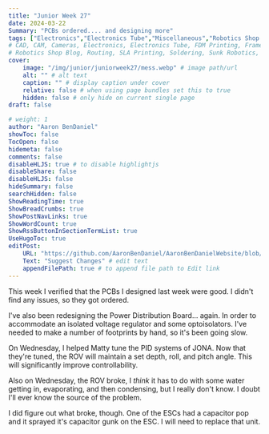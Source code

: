 ```yaml
---
title: "Junior Week 27"
date: 2024-03-22
Summary: "PCBs ordered.... and designing more"
tags: ["Electronics","Electronics Tube","Miscellaneous","Robotics Shop Blog","Sunk Robotics"]
# CAD, CAM, Cameras, Electronics, Electronics Tube, FDM Printing, Frame, General CAD, Laser Cutting, Manufacturing, Milling, Miscellaneous, PCB Design,
# Robotics Shop Blog, Routing, SLA Printing, Soldering, Sunk Robotics, WAter-Jet Cutting, Watts Water Plaque, General CAD, Machinist's Jack, Turning
cover:
    image: "/img/junior/juniorweek27/mess.webp" # image path/url
    alt: "" # alt text
    caption: "" # display caption under cover
    relative: false # when using page bundles set this to true
    hidden: false # only hide on current single page
draft: false

# weight: 1
author: "Aaron BenDaniel"
showToc: false
TocOpen: false
hidemeta: false
comments: false
disableHLJS: true # to disable highlightjs
disableShare: false
disableHLJS: false
hideSummary: false
searchHidden: false
ShowReadingTime: true
ShowBreadCrumbs: true
ShowPostNavLinks: true
ShowWordCount: true
ShowRssButtonInSectionTermList: true
UseHugoToc: true
editPost:
    URL: "https://github.com/AaronBenDaniel/AaronBenDanielWebsite/blob/main/content"
    Text: "Suggest Changes" # edit text
    appendFilePath: true # to append file path to Edit link
---
```


This week I verified that the PCBs I designed last week were good. I didn't find any issues, so they got ordered.

I've also been redesigning the Power Distribution Board... again. In order to accommodate an isolated voltage regulator and some optoisolators. I've needed to make a number of footprints by hand, so it's been going slow.

On Wednesday, I helped Matty tune the PID systems of JONA. Now that they're tuned, the ROV will maintain a set depth, roll, and pitch angle. This will significantly improve controllability.

Also on Wednesday, the ROV broke, I *think* it has to do with some water getting in, evaporating, and then condensing, but I really don't know. I doubt I'll ever know the source of the problem.

I did figure out what broke, though. One of the ESCs had a capacitor pop and it sprayed it's capacitor gunk on the ESC. I will need to replace that unit.